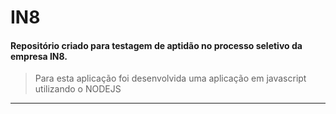 # IN8

#### Repositório criado para testagem de aptidão no processo seletivo da empresa IN8.
> 
> Para esta aplicação foi desenvolvida uma aplicação em javascript utilizando o NODEJS
> 
___
